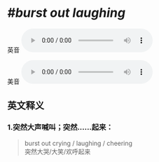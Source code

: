 # ***\#burst out laughing*** 
英音
<audio src="./media/burst out laughing1.aac" controls="controls"></audio>

美音
<audio src="./media/burst out laughing2.aac" controls="controls"></audio>



  

英文释义
---
### 1.**突然大声喊叫；突然……起来：**  

 > burst out crying / laughing / cheering   
 > 突然大哭/大笑/欢呼起来    


